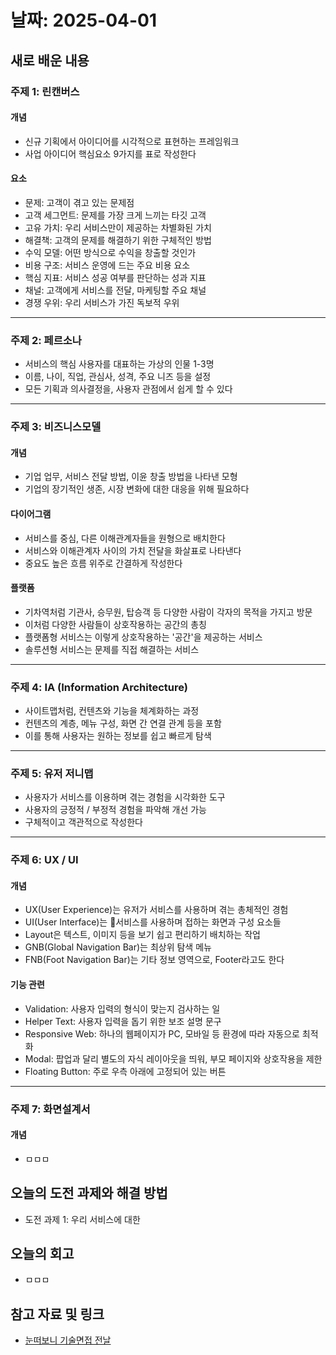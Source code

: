 # 날짜: 2025-04-01

## 새로 배운 내용
### 주제 1: 린캔버스
#### 개념
- 신규 기획에서 아이디어를 시각적으로 표현하는 프레임워크
- 사업 아이디어 핵심요소 9가지를 표로 작성한다

#### 요소
- 문제: 고객이 겪고 있는 문제점
- 고객 세그먼트: 문제를 가장 크게 느끼는 타깃 고객
- 고유 가치: 우리 서비스만이 제공하는 차별화된 가치
- 해결책: 고객의 문제를 해결하기 위한 구체적인 방법
- 수익 모델: 어떤 방식으로 수익을 창출할 것인가
- 비용 구조: 서비스 운영에 드는 주요 비용 요소
- 핵심 지표: 서비스 성공 여부를 판단하는 성과 지표
- 채널: 고객에게 서비스를 전달, 마케팅할 주요 채널
- 경쟁 우위: 우리 서비스가 가진 독보적 우위

---

### 주제 2: 페르소나
- 서비스의 핵심 사용자를 대표하는 가상의 인물 1-3명
- 이름, 나이, 직업, 관심사, 성격, 주요 니즈 등을 설정
- 모든 기획과 의사결정을, 사용자 관점에서 쉽게 할 수 있다

---

### 주제 3: 비즈니스모델
#### 개념
- 기업 업무, 서비스 전달 방법, 이윤 창출 방법을 나타낸 모형
- 기업의 장기적인 생존, 시장 변화에 대한 대응을 위해 필요하다

#### 다이어그램
- 서비스를 중심, 다른 이해관계자들을 원형으로 배치한다
- 서비스와 이해관계자 사이의 가치 전달을 화살표로 나타낸다
- 중요도 높은 흐름 위주로 간결하게 작성한다

#### 플랫폼
- 기차역처럼 기관사, 승무원, 탑승객 등 다양한 사람이 각자의 목적을 가지고 방문
- 이처럼 다양한 사람들이 상호작용하는 공간의 총칭
- 플랫폼형 서비스는 이렇게 상호작용하는 '공간'을 제공하는 서비스
- 솔루션형 서비스는 문제를 직접 해결하는 서비스

---

### 주제 4: IA (Information Architecture)
- 사이트맵처럼, 컨텐츠와 기능을 체계화하는 과정
- 컨텐츠의 계층, 메뉴 구성, 화면 간 연결 관계 등을 포함
- 이를 통해 사용자는 원하는 정보를 쉽고 빠르게 탐색

---

### 주제 5: 유저 저니맵
- 사용자가 서비스를 이용하며 겪는 경험을 시각화한 도구
- 사용자의 긍정적 / 부정적 경험을 파악해 개선 가능
- 구체적이고 객관적으로 작성한다

---

### 주제 6: UX / UI
#### 개념
- UX(User Experience)는 유저가 서비스를 사용하며 겪는 총체적인 경험
- UI(User Interface)는 서비스를 사용하며 접하는 화면과 구성 요소들
- Layout은 텍스트, 이미지 등을 보기 쉽고 편리하기 배치하는 작업
- GNB(Global Navigation Bar)는 최상위 탐색 메뉴
- FNB(Foot Navigation Bar)는 기타 정보 영역으로, Footer라고도 한다

#### 기능 관련
- Validation: 사용자 입력의 형식이 맞는지 검사하는 일
- Helper Text: 사용자 입력을 돕기 위한 보조 설명 문구
- Responsive Web: 하나의 웹페이지가 PC, 모바일 등 환경에 따라 자동으로 최적화
- Modal: 팝업과 달리 별도의 자식 레이아웃을 띄워, 부모 페이지와 상호작용을 제한
- Floating Button: 주로 우측 아래에 고정되어 있는 버튼

---

### 주제 7: 화면설계서
#### 개념
- ㅁㅁㅁ

## 오늘의 도전 과제와 해결 방법
- 도전 과제 1: 우리 서비스에 대한 

## 오늘의 회고
- ㅁㅁㅁ
  
## 참고 자료 및 링크
- [눈떠보니 기술면접 전날](https://ridibooks.com/books/2773000080)
